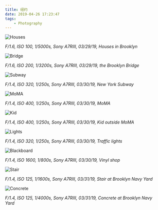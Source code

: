 ```yaml
---
title: 纽约
date: 2019-04-26 17:23:47
tags:
	- Photography
---
```



![Houses](https://i.postimg.cc/CKjgVkh4/Pic-01.jpg "03/29/19 Houses @Shukai")

_F/1.6, ISO 100, 1/5000s, Sony A7RIII, 03/29/19, Houses in Brooklyn_

<!-- More -->

![Bridge](https://i.postimg.cc/vBfLh8vT/Pic-01-1.jpg "03/29/19 Bridge @Shukai")

_F/1.6, ISO 200, 1/3200s, Sony A7RIII, 03/29/19, the Brooklyn Bridge_

![Subway](https://i.postimg.cc/GpBjBx8k/Pic-02-1.jpg "03/30/19 Subway @Shukai")

_F/1.4, ISO 320, 1/250s, Sony A7RIII, 03/30/19, New York Subway_

![MoMA](https://i.postimg.cc/yNCMnxm3/Pic-04.jpg "03/30/19 MoMA @Shukai")

_F/1.4, ISO 400, 1/250s, Sony A7RIII, 03/30/19, MoMA_

![Kid](https://i.postimg.cc/ydVw4GrV/Pic-05.jpg "03/30/19 Kid @Shukai")

_F/1.4, ISO 400, 1/250s, Sony A7RIII, 03/30/19, Kid outside MoMA_

![Lights](https://i.postimg.cc/P55yHjdV/Pic-03.jpg "03/30/19 Lights @Shukai")

_F/1.4, ISO 320, 1/250s, Sony A7RIII, 03/30/19, Traffic lights_

![Blackboard](https://i.postimg.cc/SKwfcYCH/Pic-04.jpg "03/31/19 Blackboard @Shukai")

_F/1.4, ISO 1600, 1/800s, Sony A7RIII, 03/30/19, Vinyl shop_

![Stair](https://i.postimg.cc/TwCBRcZn/Pic-08.jpg "03/31/19 Stair @Shukai")

_F/1.4, ISO 125, 1/1600s, Sony A7RIII, 03/31/19, Stair at Brooklyn Navy Yard_

![Concrete](https://i.postimg.cc/LskrWSDC/Pic-09.jpg "03/31/19 Concrete @Shukai")

_F/1.4, ISO 125, 1/4000s, Sony A7RIII, 03/31/19, Concrete at Brooklyn Navy Yard_
